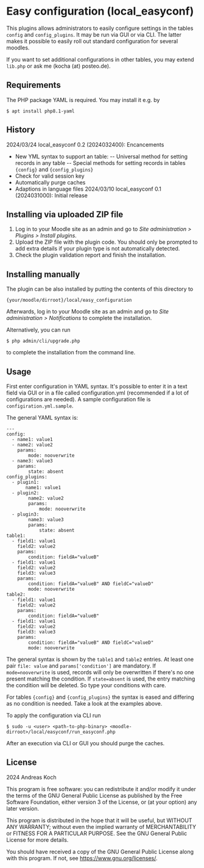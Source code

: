 # Easy configuration (local_easyconf) #

This plugins allows administrators to easily configure settings in the tables `config` and
`config_plugins`. It may be run via GUI or via CLI. The latter makes it possible
to easily roll out standard configuration for several moodles.

If you want to set additional configurations in other tables, you may extend `lib.php`
or ask me (kocha (at) posteo.de).

## Requirements ##
The PHP package YAML is required. You may install it e.g. by

    $ apt install php8.1-yaml

## History ##
2024/03/24 local_easyconf 0.2 (2024032400): Encancements
- New YML syntax to support an table:
-- Universal method for setting records in any table
-- Special methods for setting records in tables `{config}` and `{config_plugins}`
- Check for valid session key
- Automatically purge caches
- Adaptions in language files
2024/03/10 local_easyconf 0.1 (2024031000): Initial release

## Installing via uploaded ZIP file ##

1. Log in to your Moodle site as an admin and go to _Site administration >
   Plugins > Install plugins_.
2. Upload the ZIP file with the plugin code. You should only be prompted to add
   extra details if your plugin type is not automatically detected.
3. Check the plugin validation report and finish the installation.

## Installing manually ##

The plugin can be also installed by putting the contents of this directory to

    {your/moodle/dirroot}/local/easy_configuration

Afterwards, log in to your Moodle site as an admin and go to _Site administration >
Notifications_ to complete the installation.

Alternatively, you can run

    $ php admin/cli/upgrade.php

to complete the installation from the command line.

## Usage ##

First enter configuration in YAML syntax. It's possible to enter it in a text field
via GUI or in a file called configuration.yml (recommended if a lot of configurations
are needed). A sample configuration file is `configiration.yml.sample`.

The general YAML syntax is:

```
---
config:
  - name1: value1
  - name2: value2
    params:
        mode: nooverwrite
  - name3: value3
    params:
        state: absent
config_plugins:
  - plugin1:
       name1: value1
  - plugin2:
        name2: value2
        params:
            mode: nooverwrite
  - plugin3:
        name3: value3
        params:
            state: absent
table1:
  - field1: value1
    field2: value2
    params:
        condition: fieldA="valueB"
  - field1: value1
    field2: value2
    field3: value3
    params:
        condition: fieldA="valueB" AND fieldC="valueD"
        mode: nooverwrite
table2:
  - field1: value1
    field2: value2
    params:
        condition: fieldA="valueB"
  - field1: value1
    field2: value2
    field3: value3
    params:
        condition: fieldA="valueB" AND fieldC="valueD"
        mode: nooverwrite
```

The general syntax is shown by the `table1` and `table2` entries.
At least one pair `file: value` and `params['condition']` are mandatory.
If `mode=nooverwrite` is used, records will only be overwritten if there's no one present matching the condition.
If `state=absent` is used, the entry matching the condition will be deleted. So type your conditions with care.

For tables `{config}` and `{config_plugins}` the syntax is eased and differing as no condition is needed.
Take a look at the examples above.

To apply the configuration via CLI run

    $ sudo -u <user> <path-to-php-binary> <moodle-dirroot>/local/easyconf/run_easyconf.php

After an execution via CLI or GUI you should purge the caches.

## License ##

2024 Andreas Koch

This program is free software: you can redistribute it and/or modify it under
the terms of the GNU General Public License as published by the Free Software
Foundation, either version 3 of the License, or (at your option) any later
version.

This program is distributed in the hope that it will be useful, but WITHOUT ANY
WARRANTY; without even the implied warranty of MERCHANTABILITY or FITNESS FOR A
PARTICULAR PURPOSE.  See the GNU General Public License for more details.

You should have received a copy of the GNU General Public License along with
this program.  If not, see <https://www.gnu.org/licenses/>.
